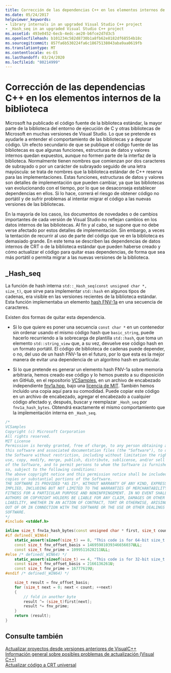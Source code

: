 ```yaml
---
title: Corrección de las dependencias C++ en los elementos internos de la biblioteca
ms.date: 05/24/2017
helpviewer_keywords:
- library internals in an upgraded Visual Studio C++ project
- _Hash_seq in an upgraded Visual Studio C++ project
ms.assetid: 493e0452-6ecb-4edc-ae20-b6fce2d7d3c5
ms.openlocfilehash: b101234c582d8730b1a8fb62e8182df68554b18c
ms.sourcegitcommit: 857fa6b530224fa6c18675138043aba9aa0619fb
ms.translationtype: MT
ms.contentlocale: es-ES
ms.lasthandoff: 03/24/2020
ms.locfileid: "80214999"
---
```

# <a name="fix-your-dependencies-on-c-library-internals"></a>Corrección de las dependencias C++ en los elementos internos de la biblioteca

Microsoft ha publicado el código fuente de la biblioteca estándar, la mayor parte de la biblioteca del entorno de ejecución de C y otras bibliotecas de Microsoft en muchas versiones de Visual Studio. Lo que se pretende es ayudarle a entender el comportamiento de las bibliotecas y a depurar código. Un efecto secundario de que se publique el código fuente de las bibliotecas es que algunas funciones, estructuras de datos y valores internos quedan expuestos, aunque no formen parte de la interfaz de la biblioteca. Normalmente tienen nombres que comienzan por dos caracteres de subrayado o por un carácter de subrayado seguido de una letra mayúscula: se trata de nombres que la biblioteca estándar de C++ reserva para las implementaciones. Estas funciones, estructuras de datos y valores son detalles de implementación que pueden cambiar, ya que las bibliotecas van evolucionando con el tiempo, por lo que se desaconseja establecer dependencias en ellos. Si lo hace, correrá el riesgo de obtener código no portátil y de sufrir problemas al intentar migrar el código a las nuevas versiones de las bibliotecas.

En la mayoría de los casos, los documentos de novedades o de cambios importantes de cada versión de Visual Studio no reflejan cambios en los datos internos de las bibliotecas. Al fin y al cabo, se supone que no debe verse afectado por estos detalles de implementación. Sin embargo, a veces la tentación de recurrir al uso de parte del código que ve en la biblioteca es demasiado grande. En este tema se describen las dependencias de datos internos de CRT o de la biblioteca estándar que pueden haberse creado y cómo actualizar el código para quitar esas dependencias, de forma que sea más portátil o permita migrar a las nuevas versiones de la biblioteca.

## <a name="_hash_seq"></a>_Hash_seq

La función de hash interna `std::_Hash_seq(const unsigned char *, size_t)`, que sirve para implementar `std::hash` en algunos tipos de cadenas, era visible en las versiones recientes de la biblioteca estándar. Esta función implementaba un elemento [hash FNV-1a]( https://en.wikipedia.org/wiki/Fowler%E2%80%93Noll%E2%80%93Vo_hash_function) en una secuencia de caracteres.

Existen dos formas de quitar esta dependencia.

- Si lo que quiere es poner una secuencia `const char *` en un contenedor sin ordenar usando el mismo código hash que `basic_string`, puede hacerlo recurriendo a la sobrecarga de plantilla `std::hash`, que toma un elemento `std::string_view` que, a su vez, devuelve ese código hash en un formato portátil. El código de biblioteca de cadenas puede depender, o no, del uso de un hash FNV-1a en el futuro, por lo que esta es la mejor manera de evitar una dependencia de un algoritmo hash en particular.

- Si lo que pretende es generar un elemento hash FNV-1a sobre memoria arbitraria, hemos creado ese código y lo hemos puesto a su disposición en GitHub, en el repositorio [VCSamples]( https://github.com/Microsoft/vcsamples), en un archivo de encabezado independiente [fnv1a.hpp](https://github.com/Microsoft/VCSamples/tree/master/VC2015Samples/_Hash_seq), bajo una [licencia de MIT](https://github.com/Microsoft/VCSamples/blob/master/license.txt). También hemos incluido una copia aquí para su comodidad. Puede copiar este código en un archivo de encabezado, agregar el encabezado a cualquier código afectado y, después, buscar y reemplazar `_Hash_seq` por `fnv1a_hash_bytes`. Obtendrá exactamente el mismo comportamiento que la implementación interna en `_Hash_seq`.

```cpp
/*
VCSamples
Copyright (c) Microsoft Corporation
All rights reserved.
MIT License
Permission is hereby granted, free of charge, to any person obtaining a copy of
this software and associated documentation files (the "Software"), to deal in
the Software without restriction, including without limitation the rights to
use, copy, modify, merge, publish, distribute, sublicense, and/or sell copies
of the Software, and to permit persons to whom the Software is furnished to do
so, subject to the following conditions:
The above copyright notice and this permission notice shall be included in all
copies or substantial portions of the Software.
THE SOFTWARE IS PROVIDED *AS IS*, WITHOUT WARRANTY OF ANY KIND, EXPRESS OR
IMPLIED, INCLUDING BUT NOT LIMITED TO THE WARRANTIES OF MERCHANTABILITY,
FITNESS FOR A PARTICULAR PURPOSE AND NONINFRINGEMENT. IN NO EVENT SHALL THE
AUTHORS OR COPYRIGHT HOLDERS BE LIABLE FOR ANY CLAIM, DAMAGES OR OTHER
LIABILITY, WHETHER IN AN ACTION OF CONTRACT, TORT OR OTHERWISE, ARISING FROM,
OUT OF OR IN CONNECTION WITH THE SOFTWARE OR THE USE OR OTHER DEALINGS IN THE
SOFTWARE.
*/
#include <stddef.h>

inline size_t fnv1a_hash_bytes(const unsigned char * first, size_t count) {
#if defined(_WIN64)
    static_assert(sizeof(size_t) == 8, "This code is for 64-bit size_t.");
    const size_t fnv_offset_basis = 14695981039346656037ULL;
    const size_t fnv_prime = 1099511628211ULL;
#else /* defined(_WIN64) */
    static_assert(sizeof(size_t) == 4, "This code is for 32-bit size_t.");
    const size_t fnv_offset_basis = 2166136261U;
    const size_t fnv_prime = 16777619U;
#endif /* defined(_WIN64) */

    size_t result = fnv_offset_basis;
    for (size_t next = 0; next < count; ++next)
    {
        // fold in another byte
        result ^= (size_t)first[next];
        result *= fnv_prime;
    }
    return (result);
}
```

## <a name="see-also"></a>Consulte también

[Actualizar proyectos desde versiones anteriores de VisualC++](upgrading-projects-from-earlier-versions-of-visual-cpp.md)<br/>
[Información general sobre posibles problemas de actualización (Visual C++)](overview-of-potential-upgrade-issues-visual-cpp.md)<br/>
[Actualizar código a CRT universal](upgrade-your-code-to-the-universal-crt.md)
